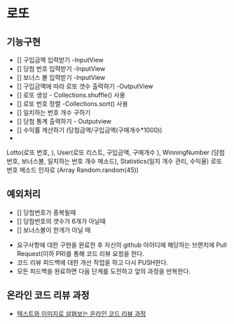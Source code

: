 # 로또

## 기능구현
- [] 구입금액 입력받기 -InputView
- [] 당첨 번호 입력받기 -InputView
- [] 보너스 볼 입력받기 -InputView
- [] 구입금액에 따라 로또 갯수 출력하기 -OutputView
- [] 로또 생성 - Collections.shuffle() 사용
- [] 로또 번호 정렬 -Collections.sort() 사용
- [] 일치하는 번호 개수 구하기
- [] 당첨 통계 출력하기 - Outputview 
- [] 수익률 계산하기 (당첨금액/구입금액(구매개수*1000))
- 
Lotto(로또 번호, ), User(로또 리스트, 구입금액, 구매개수 ), 
WinningNumber (당첨번호, 보너스볼, 일치하는 번호 개수 메소드), Statistics(일치 개수 관리, 수익율)
로또 번호 메소드 인자로 (Array Random.random(45))

## 예외처리
- [] 당첨번호가 중복될때 
- [] 당첨번호의 갯수가 6개가 아닐때
- [] 보너스볼이 한개가 아닐 때

* 요구사항에 대한 구현을 완료한 후 자신의 github 아이디에 해당하는 브랜치에 Pull Request(이하 PR)를 통해 코드 리뷰 요청을 한다.
* 코드 리뷰 피드백에 대한 개선 작업을 하고 다시 PUSH한다.
* 모든 피드백을 완료하면 다음 단계를 도전하고 앞의 과정을 반복한다.

## 온라인 코드 리뷰 과정

* [텍스트와 이미지로 살펴보는 온라인 코드 리뷰 과정](https://github.com/next-step/nextstep-docs/tree/master/codereview)